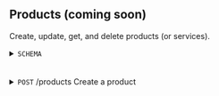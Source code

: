Products (coming soon)
-----------
Create, update, get, and delete products (or services). 

<details>
  <summary><code>SCHEMA</code></summary>
  <br>
  
  Key | Description | Required | Type | Default | Valid Values 
  --- | --- | --- | --- | --- | ---
  <code>name</code> | The product name. | Y | String (Max Length 100) | - | -
  
  <br><br>
</details>
<br><br>
<details>
  <summary><code>POST</code> /products Create a product</summary>

  
  
</details>
